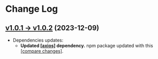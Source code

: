 # Change Log

## [v1.0.1 → v1.0.2](https://github.com/keift/quick-minifier/compare/v1.0.1...v1.0.2) (2023-12-09)

  * Dependencies updates:
    * **Updated [[axios]](https://github.com/axios/axios) dependency.** npm package updated with this [[compare changes]](https://github.com/axios/axios/compare/v0.26.1...v0.27.2).
